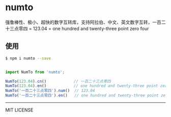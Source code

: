 # numto

强鲁棒性、极小、超快的数字互转库，支持阿拉伯、中文、英文数字互转，一百二十三点零四 = 123.04 = one hundred and twenty-three point zero four

## 使用

```bash
$ npm i numto --save
```

```ts

import NumTo from 'numto';

NumTo(123.04).cn()            // 一百二十三点零四
NumTo(123.04).en()            // one hundred and twenty-three point zero four
NumTo('一百二十三点零四').num()  // 123.04
NumTo('一百二十三点零四').en()   // one hundred and twenty-three point zero four
```

---

MIT LICENSE

